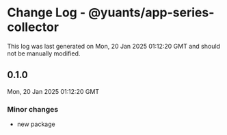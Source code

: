 # Change Log - @yuants/app-series-collector

This log was last generated on Mon, 20 Jan 2025 01:12:20 GMT and should not be manually modified.

## 0.1.0
Mon, 20 Jan 2025 01:12:20 GMT

### Minor changes

- new package

